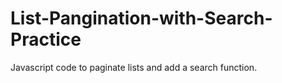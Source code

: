 # List-Pangination-with-Search-Practice
Javascript code to paginate lists and add a search function.
